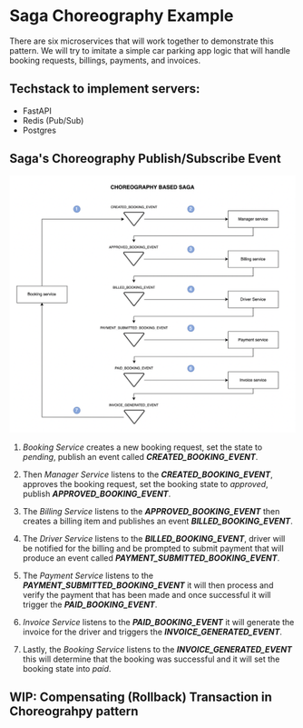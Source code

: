 # Saga Choreography Example

There are six microservices that will work together to demonstrate this pattern. We will try to imitate a simple car parking app logic that will handle booking requests, billings, payments, and invoices.

## Techstack to implement servers:
- FastAPI
- Redis (Pub/Sub)
- Postgres

## Saga's Choreography Publish/Subscribe Event

![saga-choreography-pattern](https://github.com/roelzkie15/python-microservice-patterns/blob/75283655fdaa9ed06ca2db77e6946021320ba223/saga-choreograhpy-example/resources/saga-choreography-pattern.png)

1.	_Booking Service_ creates a new booking request, set the state to _pending_, publish an event called _**CREATED_BOOKING_EVENT**_.

1. Then _Manager Service_ listens to the _**CREATED_BOOKING_EVENT**_, approves the booking request, set the booking state to _approved_, publish _**APPROVED_BOOKING_EVENT**_.

1. The _Billing Service_ listens to the _**APPROVED_BOOKING_EVENT**_ then creates a billing item and publishes an event _**BILLED_BOOKING_EVENT**_.

1. The _Driver Service_ listens to the _**BILLED_BOOKING_EVENT**_, driver will be notified for the billing and be prompted to submit payment that will produce an event called _**PAYMENT_SUBMITTED_BOOKING_EVENT**_.

1. The _Payment Service_ listens to the _**PAYMENT_SUBMITTED_BOOKING_EVENT**_  it will then process and verify the payment that has been made and once successful it will trigger the _**PAID_BOOKING_EVENT**_.

1.	_Invoice Service_ listens to the _**PAID_BOOKING_EVENT**_ it will generate the invoice for the driver and triggers the _**INVOICE_GENERATED_EVENT**_.

1. Lastly, the _Booking Service_ listens to the _**INVOICE_GENERATED_EVENT**_ this will determine that the booking was successful and it will set the booking state into _paid_.

## WIP: Compensating (Rollback) Transaction in Choreograhpy pattern
